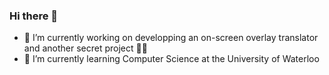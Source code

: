 ### Hi there 👋

- 🔭 I’m currently working on developping an on-screen overlay translator and another secret project 🤫🤖
- 🌱 I’m currently learning Computer Science at the University of Waterloo
<!--
**Feelmywraft/Feelmywraft** is a ✨ _special_ ✨ repository because its `README.md` (this file) appears on your GitHub profile.

Here are some ideas to get you started:


- 🔭 I’m currently working on developping an on-screen overlay translator
- 🌱 I’m currently learning Computer Science at the University of Waterloo
-->
 
 

